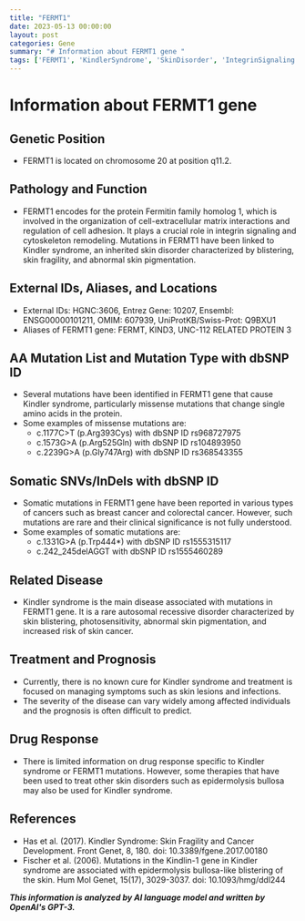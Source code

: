 ```yaml
---
title: "FERMT1"
date: 2023-05-13 00:00:00
layout: post
categories: Gene
summary: "# Information about FERMT1 gene "
tags: ['FERMT1', 'KindlerSyndrome', 'SkinDisorder', 'IntegrinSignaling', 'MissenseMutations', 'SomaticMutations', 'SkinCancer', 'EpidermolysisBullosa']
---
```


# Information about FERMT1 gene 

## Genetic Position
- FERMT1 is located on chromosome 20 at position q11.2. 

## Pathology and Function
- FERMT1 encodes for the protein Fermitin family homolog 1, which is involved in the organization of cell-extracellular matrix interactions and regulation of cell adhesion. It plays a crucial role in integrin signaling and cytoskeleton remodeling. Mutations in FERMT1 have been linked to Kindler syndrome, an inherited skin disorder characterized by blistering, skin fragility, and abnormal skin pigmentation.

## External IDs, Aliases, and Locations
- External IDs: HGNC:3606, Entrez Gene: 10207, Ensembl: ENSG00000101211, OMIM: 607939, UniProtKB/Swiss-Prot: Q9BXU1 
- Aliases of FERMT1 gene: FERMT, KIND3, UNC-112 RELATED PROTEIN 3

## AA Mutation List and Mutation Type with dbSNP ID
- Several mutations have been identified in FERMT1 gene that cause Kindler syndrome, particularly missense mutations that change single amino acids in the protein.
- Some examples of missense mutations are:
  - c.1177C>T (p.Arg393Cys) with dbSNP ID rs968727975
  - c.1573G>A (p.Arg525Gln) with dbSNP ID rs104893950
  - c.2239G>A (p.Gly747Arg) with dbSNP ID rs368543355

## Somatic SNVs/InDels with dbSNP ID
- Somatic mutations in FERMT1 gene have been reported in various types of cancers such as breast cancer and colorectal cancer. However, such mutations are rare and their clinical significance is not fully understood.
- Some examples of somatic mutations are:
  - c.1331G>A (p.Trp444*) with dbSNP ID rs1555315117
  - c.242_245delAGGT with dbSNP ID rs1555460289

## Related Disease
- Kindler syndrome is the main disease associated with mutations in FERMT1 gene. It is a rare autosomal recessive disorder characterized by skin blistering, photosensitivity, abnormal skin pigmentation, and increased risk of skin cancer.

## Treatment and Prognosis
- Currently, there is no known cure for Kindler syndrome and treatment is focused on managing symptoms such as skin lesions and infections.
- The severity of the disease can vary widely among affected individuals and the prognosis is often difficult to predict.

## Drug Response
- There is limited information on drug response specific to Kindler syndrome or FERMT1 mutations. However, some therapies that have been used to treat other skin disorders such as epidermolysis bullosa may also be used for Kindler syndrome.

## References
- Has et al. (2017). Kindler Syndrome: Skin Fragility and Cancer Development. Front Genet, 8, 180. doi: 10.3389/fgene.2017.00180
- Fischer et al. (2006). Mutations in the Kindlin-1 gene in Kindler syndrome are associated with epidermolysis bullosa-like blistering of the skin. Hum Mol Genet, 15(17), 3029-3037. doi: 10.1093/hmg/ddl244

**_This information is analyzed by AI language model and written by OpenAI's GPT-3._**